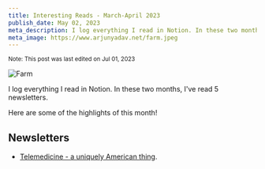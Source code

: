 ```yaml
---
title: Interesting Reads - March-April 2023
publish_date: May 02, 2023
meta_description: I log everything I read in Notion. In these two months, I've read 5 newsletters. Here are some of the highlights of this month!
meta_image: https://www.arjunyadav.net/farm.jpeg
---
```


<small>Note: This post was last edited on Jul 01, 2023</small>

![Farm](/farm.jpeg)

I log everything I read in Notion. In these two months, I've read 5 newsletters.

Here are some of the highlights of this month!

## Newsletters

- [Telemedicine - a uniquely American thing](https://astralcodexten.substack.com/p/the-government-is-making-telemedicine?utm_source=substack&utm_medium=email).
